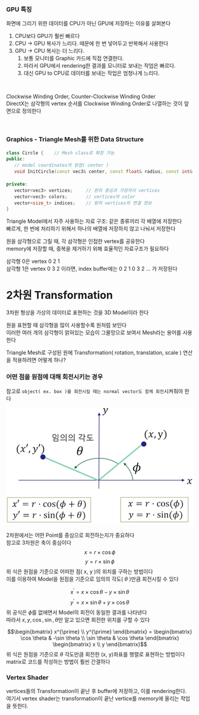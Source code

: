 
### GPU 특징
화면에 그리기 위한 데이터를 CPU가 아닌 GPU에 저장하는 이유를 살펴본다   

1. CPU보다 GPU가 훨씬 빠르다
2. CPU -> GPU 복사가 느리다. 때문에 한 번 넣어두고 반복해서 사용한다
3. GPU -> CPU 복사는 더 느리다. 
   1. 보통 모니터를 Graphic 카드에 직접 연결한다.
   2. 따라서 GPU에서 rendering한 결과를 모니터로 보내는 작업은 빠르다.
   3. 대신 GPU to CPU로 데이터를 보내는 작업은 엄청나게 느리다.

<br>

Clockwise Winding Order, Counter-Clockwise Winding Order   
DirectX는 삼각형의 vertex 순서를 Clockwise Winding Order로 나열하는 것이 앞면으로 정의한다   

<br>

### Graphics - Triangle Mesh를 위한 Data Structure
```cpp
class Circle {    // Mesh class로 확장 가능
public:
   // model coordinates의 원점( center )
   void InitCircle(const vec3& center, const float& radius, const int& numTriangles);

private:
   vector<vec3> vertices;     // 원의 중심과 가장자리 vertices
   vector<vec3> colors;       // vertices의 color
   vector<size_t> indices;    // 원의 vertices의 연결 정보
}
```
Triangle Model에서 자주 사용하는 자료 구조: 같은 종류끼리 각 배열에 저장한다   
빠르게, 한 번에 처리하기 위해서 하나의 배열에 저장하지 않고 나눠서 저장한다   

원을 삼각형으로 그릴 때, 각 삼각형은 인접한 vertex를 공유한다   
memory에 저장할 때, 중복을 제거하기 위해 효율적인 자료구조가 필요하다   

삼각형 0은 vertex 0 2 1   
삼각형 1은 vertex 0 3 2
이라면, index buffer에는 0 2 1 0 3 2 ... 가 저장된다   


# 2차원 Transformation
3차원 형상을 가상의 데이터로 표현하는 것을 3D Model이라 한다   

원을 표현할 때 삼각형을 많이 사용할수록 원처럼 보인다   
이러한 여러 개의 삼각형이 얽혀있는 모습이 그물망으로 보여서 Mesh라는 용어를 사용한다   

Triangle Mesh로 구성된 원에 Transformation( rotation, translation, scale ) 연산을 적용하려면 어떻게 하나?   

### 어떤 점을 원점에 대해 회전시키는 경우

참고로 `object( ex. box )를 회전시킬 때는 normal vector도 함께 회전`시켜줘야 한다   

![alt text](Images/Transformation/rotation_world.png)   

2차원에서는 어떤 Point를 중심으로 회전하는지가 중요하다   
참고로 3차원은 축이 중심이다   
$$x = r \times \cos \phi$$
$$y = r \times \sin \phi$$
위 식은 원점을 기준으로 어떠한 점( x, y )의 위치를 구하는 방법이다   
이를 이용하여 Model을 원점을 기준으로 임의의 각도( $\theta$ )만큼 회전시킬 수 있다   

$$x^{\prime} = x \times \cos \theta - y \times \sin \theta$$
$$y^{\prime} = x \times \sin \theta + y \times \cos \theta$$
위 공식은 $\phi$를 없애면서 Model의 회전이 동일한 결과를 나타낸다   
따라서 $x, y, \cos, \sin, \theta$만 알고 있으면 회전한 위치를 구할 수 있다   

$$\begin{bmatrix}
   x^{\prime} \\
   y^{\prime}
\end{bmatrix} = \begin{bmatrix}
   \cos \theta & -\sin \theta \\
   \sin \theta & \cos \theta
   \end{bmatrix} \begin{bmatrix}
      x \\
      y
   \end{bmatrix}$$
위 식은 원점을 기준으로 $\theta$ 각도만큼 회전한 (x, y)좌표를 행렬로 표현하는 방법이다   
matrix로 코드를 작성하는 방법이 훨씬 간결하다   

### Vertex Shader
vertices들의 Transformation이 끝난 후 buffer에 저장하고, 이를 rendering한다.   
여기서 vertex shader는 transformation이 끝난 vertice를 memory에 올리는 작업을 뜻한다.   